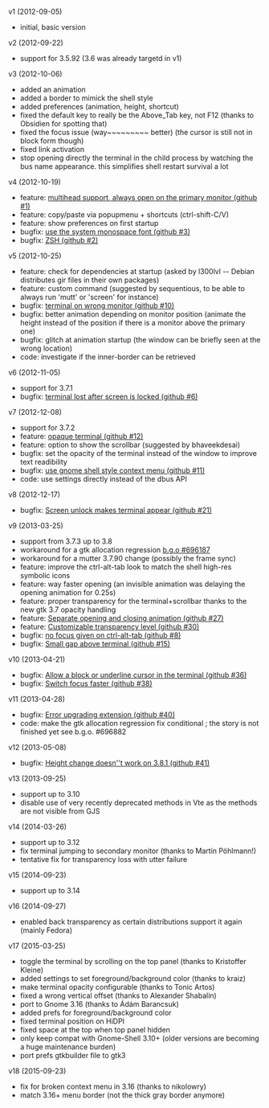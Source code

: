 v1 (2012-09-05)
- initial, basic version

v2 (2012-09-22)
- support for 3.5.92 (3.6 was already targetd in v1)

v3 (2012-10-06)
- added an animation
- added a border to mimick the shell style
- added preferences (animation, height, shortcut)
- fixed the default key to really be the Above_Tab key, not F12 (thanks to Obsidien for spotting that)
- fixed the focus issue (way~~~~~~~~~ better) (the cursor is still not in block form though)
- fixed link activation
- stop opening directly the terminal in the child process by watching the bus name appearance.
  this simplifies shell restart survival a lot

v4 (2012-10-19)
- feature: [multihead support, always open on the primary monitor (github #1)](https://github.com/zzrough/gs-extensions-drop-down-terminal/issues/1)
- feature: copy/paste via popupmenu + shortcuts (ctrl-shift-C/V)
- feature: show preferences on first startup
- bugfix: [use the system monospace font (github #3)](https://github.com/zzrough/gs-extensions-drop-down-terminal/issues/3)
- bugfix: [ZSH (github #2)](https://github.com/zzrough/gs-extensions-drop-down-terminal/issues/2)

v5 (2012-10-25)
- feature: check for dependencies at startup (asked by l300lvl -- Debian distributes gir files in their own packages)
- feature: custom command (suggested by sequentious, to be able to always run 'mutt' or 'screen' for instance)
- bugfix: [terminal on wrong monitor (github #10)](https://github.com/zzrough/gs-extensions-drop-down-terminal/issues/10)
- bugfix: better animation depending on monitor position (animate the height instead of the position if there is a monitor above the primary one)
- bugfix: glitch at animation startup (the window can be briefly seen at the wrong location)
- code: investigate if the inner-border can be retrieved

v6 (2012-11-05)
- support for 3.7.1
- bugfix: [terminal lost after screen is locked (github #6)](https://github.com/zzrough/gs-extensions-drop-down-terminal/issues/6)

v7 (2012-12-08)
- support for 3.7.2
- feature: [opaque terminal (github #12)](https://github.com/zzrough/gs-extensions-drop-down-terminal/issues/12)
- feature: option to show the scrollbar (suggested by bhaveekdesai)
- bugfix: set the opacity of the terminal instead of the window to improve text readibility
- bugfix: [use gnome shell style context menu (github #11)](https://github.com/zzrough/gs-extensions-drop-down-terminal/issues/11)
- code: use settings directly instead of the dbus API

v8 (2012-12-17)
- bugfix: [Screen unlock makes terminal appear (github #21)](https://github.com/zzrough/gs-extensions-drop-down-terminal/issues/21)

v9 (2013-03-25)
- support from 3.7.3 up to 3.8
- workaround for a gtk allocation regression [b.g.o #696187](https://bugzilla.gnome.org/show_bug.cgi?id=696187)
- workaround for a mutter 3.7.90 change (possibly the frame sync)
- feature: improve the ctrl-alt-tab look to match the shell high-res symbolic icons
- feature: way faster opening (an invisible animation was delaying the opening animation for 0.25s)
- feature: proper transparency for the terminal+scrollbar thanks to the new gtk 3.7 opacity handling
- feature: [Separate opening and closing animation (github #27)](https://github.com/zzrough/gs-extensions-drop-down-terminal/issues/27)
- feature: [Customizable transparency level (github #30)](https://github.com/zzrough/gs-extensions-drop-down-terminal/issues/30)
- bugfix: [no focus given on ctrl-alt-tab (github #8)](https://github.com/zzrough/gs-extensions-drop-down-terminal/issues/8)
- bugfix: [Small gap above terminal (github #15)](https://github.com/zzrough/gs-extensions-drop-down-terminal/issues/15)

v10 (2013-04-21)
- bugfix: [Allow a block or underline cursor in the terminal (github #36)](https://github.com/zzrough/gs-extensions-drop-down-terminal/issues/36)
- bugfix: [Switch focus faster (github #38)](https://github.com/zzrough/gs-extensions-drop-down-terminal/issues/38)

v11 (2013-04-28)
- bugfix: [Error upgrading extension (github #40)](https://github.com/zzrough/gs-extensions-drop-down-terminal/issues/40)
- code: make the gtk allocation regression fix conditional ; the story is not finished yet see b.g.o. #696882

v12 (2013-05-08)
- bugfix: [Height change doesn''t work on 3.8.1 (github #41)](https://github.com/zzrough/gs-extensions-drop-down-terminal/issues/41)

v13 (2013-09-25)
- support up to 3.10
- disable use of very recently deprecated methods in Vte as the methods are not visible from GJS

v14 (2014-03-26)
- support up to 3.12
- fix terminal jumping to secondary monitor (thanks to Martin Pöhlmann!)
- tentative fix for transparency loss with utter failure

v15 (2014-09-23)
- support up to 3.14

v16 (2014-09-27)
- enabled back transparency as certain distributions support it again (mainly Fedora)

v17 (2015-03-25)
- toggle the terminal by scrolling on the top panel (thanks to Kristoffer Kleine)
- added settings to set foreground/background color (thanks to kraiz)
- make terminal opacity configurable (thanks to Tonic Artos)
- fixed a wrong vertical offset (thanks to Alexander Shabalin)
- port to Gnome 3.16 (thanks to Ádám Barancsuk)
- added prefs for foreground/background color
- fixed terminal position on HiDPI
- fixed space at the top when top panel hidden
- only keep compat with Gnome-Shell 3.10+ (older versions are becoming a huge maintenance burden)
- port prefs gtkbuilder file to gtk3

v18 (2015-09-23)
- fix for broken context menu in 3.16 (thanks to nikolowry)
- match 3.16+ menu border (not the thick gray border anymore)

